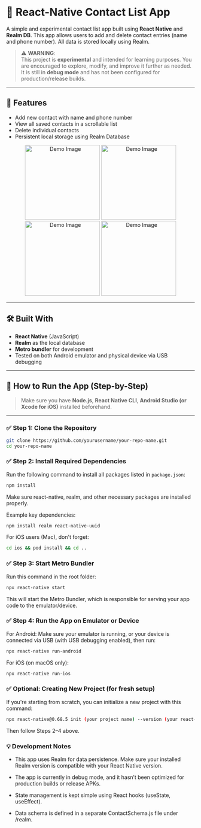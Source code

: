 # 📱 React-Native Contact List App

A simple and experimental contact list app built using **React Native** and **Realm DB**. This app allows users to add and delete contact entries (name and phone number). All data is stored locally using Realm.

> ⚠️ **WARNING**:  
> This project is **experimental** and intended for learning purposes. You are encouraged to explore, modify, and improve it further as needed. It is still in **debug mode** and has not been configured for production/release builds.

---

## 🚀 Features

- Add new contact with name and phone number
- View all saved contacts in a scrollable list
- Delete individual contacts
- Persistent local storage using Realm Database

<div align="center">
  <img src="https://i.postimg.cc/rsD0f83F/Whats-App-Image-2025-05-18-at-00-39-14.jpg" alt="Demo Image" style="width: 200px; height: auto;" />
  <img src="https://i.postimg.cc/BZz1XKP8/Whats-App-Image-2025-05-18-at-00-39-15.jpg" alt="Demo Image" style="width: 200px; height: auto;" />
  <img src="https://i.postimg.cc/3w9k74Hx/Whats-App-Image-2025-05-18-at-00-39-15-1.jpg" alt="Demo Image" style="width: 200px; height: auto;" />
  <img src="https://i.postimg.cc/w3KvFDD0/Whats-App-Image-2025-05-18-at-00-39-15-2.jpg" alt="Demo Image" style="width: 200px; height: auto;" />
</div>

---

## 🛠️ Built With

- **React Native** (JavaScript)
- **Realm** as the local database
- **Metro bundler** for development
- Tested on both Android emulator and physical device via USB debugging

---

## 📖 How to Run the App (Step-by-Step)

> Make sure you have **Node.js**, **React Native CLI**, **Android Studio (or Xcode for iOS)** installed beforehand.

---

### ✅ Step 1: Clone the Repository

```bash
git clone https://github.com/yourusername/your-repo-name.git
cd your-repo-name
```

### ✅ Step 2: Install Required Dependencies
Run the following command to install all packages listed in ```package.json```:

```bash
npm install
```
Make sure react-native, realm, and other necessary packages are installed properly.

Example key dependencies:
```bash
npm install realm react-native-uuid
```
For iOS users (Mac), don't forget:
```bash
cd ios && pod install && cd ..
```

### ✅ Step 3: Start Metro Bundler
Run this command in the root folder:
```bash
npx react-native start
```
This will start the Metro Bundler, which is responsible for serving your app code to the emulator/device.

### ✅ Step 4: Run the App on Emulator or Device
For Android:
Make sure your emulator is running, or your device is connected via USB (with USB debugging enabled), then run:

```bash
npx react-native run-android
```
For iOS (on macOS only):
```bash
npx react-native run-ios
```

### ✅ Optional: Creating New Project (for fresh setup)
If you're starting from scratch, you can initialize a new project with this command:
```bash
npx react-native@0.68.5 init (your project name) --version (your react-native version)
```
Then follow Steps 2–4 above.

### 💡 Development Notes
- This app uses Realm for data persistence. Make sure your installed Realm version is compatible with your React Native version.

- The app is currently in debug mode, and it hasn’t been optimized for production builds or release APKs.

- State management is kept simple using React hooks (useState, useEffect).

- Data schema is defined in a separate ContactSchema.js file under /realm.


